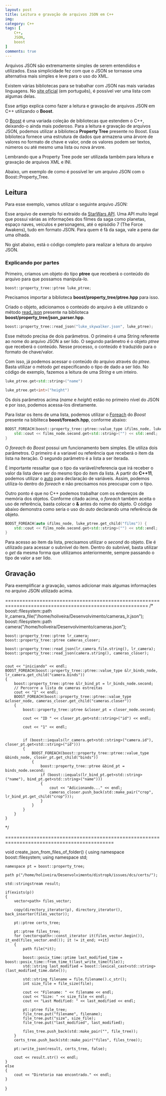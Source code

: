 ```yaml
---
layout: post
title: Leitura e gravação de arquivos JSON em C++
img: 
category: C++
tags: [
    C++,
    JSON,
    boost
]
comments: true
---
```


Arquivos JSON são extremamente simples de serem entendidos e utilizados. Essa simplicidade fez com que o JSON se tornasse uma alternativa mais simples e leve para o uso do XML.

Existem várias bibliotecas para se trabalhar com JSON nas mais variadas linguagens. No [site oficial](https://www.json.org/json-pt.html) (em português), é possível ver uma lista com algumas delas.

Esse artigo explica como fazer a leitura e gravação de arquivos JSON em C++ utilizando o **Boost**.

O [Boost](https://www.boost.org/) é uma variada coleção de bibliotecas que estendem o C++, deixando-o ainda mais poderoso. Para a leitura e gravação de arquivos JSON, podemos utilizar a biblioteca **Property Tree** presente no Boost. Essa biblioteca fornece uma estrutura de dados que armazena uma árvore de valores no formato de chave e valor, onde os valores podem ser textos, números ou até mesmo uma lista ou nova árvore.

Lembrando que a Property Tree pode ser utilizada também para leitura e gravação de arquivos XML e INI.

Abaixo, um exemplo de como é possível ler um arquivo JSON com o Boost::Property_Tree.

## Leitura

Para esse exemplo, vamos utilizar o seguinte arquivo JSON:

<script src="https://gist.github.com/hallisonoliveira/b6f4c64022474c441460b1b69836ab5b.js"></script>

Esse arquivo de exemplo foi extraído da [StarWars API](https://swapi.co/). Uma API muito legal que possui várias as informações dos filmes da saga como planetas, espaço naves, veículos e personagens, até o episódio 7 (The Force Awakens), tudo em formato JSON. Para quem é fã da saga, vale a pena dar uma olhada.

No gist abaixo, está o código completo para realizar a leitura do arquivo JSON.

<script src="https://gist.github.com/hallisonoliveira/a0c6a548885c7df459d0003954e6c1d2.js"></script>

### Explicando por partes

Primeiro, criamos um objeto do tipo **ptree** que receberá o conteúdo do arquivo para que possamos manipula-lo.

~~~cpp
boost::property_tree::ptree luke_ptree;
~~~

Precisamos importar a biblioteca **boost/property_tree/ptree.hpp** para isso.

Criado o objeto, adicionamos o conteúdo do arquivo à ele utilizando o método [read_json](https://www.boost.org/doc/libs/1_65_1/doc/html/boost/property_tree/json_parser/read_json_idp699443552.html) presente na biblioteca **boost/property_tree/json_parser.hpp**.

~~~cpp
boost::property_tree::read_json("luke_skywalker.json", luke_ptree);
~~~

Esse método precisa de dois parâmetros. O primeiro é uma String referente ao nome do arquivo JSON a ser lido. O segundo parâmetro é o objeto *ptree* que receberá o conteúdo. Nesse processo, o conteúdo é traduzido para o formato de chave/valor.

Com isso, já podemos acessar o conteúdo do arquivo através do *ptree*. Basta utilizar o método *get* especificando o tipo de dado a ser lido. No código de exemplo, fazemos a leitura de uma *String* e um inteiro.

~~~cpp
luke_ptree.get<std::string>("name")
~~~

~~~cpp
luke_ptree.get<int>("height")
~~~

Os dois parâmetros acima (*name* e *height*) estão no primeiro nível do JSON e por isso, podemos acessa-los diretamente.

Para listar os itens de uma lista, podemos utilizar o [Foreach](https://theboostcpplibraries.com/boost.foreach) do *Boost* presente na bibliteca **boost/foreach.hpp**, conforme abaixo:

~~~cpp
BOOST_FOREACH(boost::property_tree::ptree::value_type &films_node, luke_ptree.get_child("films")) {
    std::cout << films_node.second.get<std::string>("") << std::endl;
}
~~~

O *foreach* do *Boost* possui um funcionamento bem simples. Ele utiliza dois parâmetros. O primeiro é a variavel ou referência que receberá o item da lista na iteração. O segundo parâmetro é a lista a ser iterada.

É importante ressaltar que o tipo da variável/referencia que irá receber o valor da lista deve ser do mesmo tipo do item da lista. A partir do **C++11**, podemos utilizar o [auto](https://en.cppreference.com/w/cpp/language/auto) para declaração de variáveis. Assim, podemos utiliza-lo dentro do *foreach* e não precisamos nos preocupar com o tipo.

Outro ponto é que no C++ podemos trabalhar com os endereços de memória dos objetos. Conforme citado acima, o *foreach* também aceita o uso de referência, basta colocar o **&** antes do nome do objeto. O código abaixo demonstra como seria o uso do *auto* declarando uma referência de objeto.

~~~cpp
BOOST_FOREACH(auto &films_node, luke_ptree.get_child("films")) {
    std::cout << films_node.second.get<std::string>("") << std::endl;
}
~~~

Para acesso ao item da lista, precisamos utilizar o *second* do objeto. Ele é utilizado para acessar o subnível do item. Dentro do subnível, basta utilizar o *get* da mesma forma que utilizamos anteriormente, sempre passando o tipo de valor a ser lido.

## Gravação

Para exemplificar a gravação, vamos adicionar mais algumas informações no arquivo JSON utilizado acima. 



========================================================================================================
/*
boost::filesystem::path lr_camera_file("/home/holiveira/Desenvolvimento/cameras_lr.json");
    boost::filesystem::path camera("/home/holiveira/Desenvolvimento/cameras.json");

    boost::property_tree::ptree lr_camera;
    boost::property_tree::ptree cameras_closer;

    boost::property_tree::read_json(lr_camera_file.string(), lr_camera);
    boost::property_tree::read_json(camera.string(), cameras_closer);


    cout << "iniciando" << endl;
    BOOST_FOREACH(boost::property_tree::ptree::value_type &lr_binds_node, lr_camera.get_child("camera.binds"))
    {
        boost::property_tree::ptree &lr_bind_pt = lr_binds_node.second;
        // Percorre a lista de cameras estreitas
        cout << "1" << endl;
        BOOST_FOREACH(boost::property_tree::ptree::value_type &closer_node, cameras_closer.get_child("cameras.closer"))
        {
            boost::property_tree::ptree &closer_pt = closer_node.second;

            cout << "ID " << closer_pt.get<std::string>("id") << endl;

            cout << "1" << endl;


            if (boost::iequals(lr_camera.get<std::string>("camera.id"), closer_pt.get<std::string>("id")))
            {
                BOOST_FOREACH(boost::property_tree::ptree::value_type &binds_node, closer_pt.get_child("binds"))
                {
                    boost::property_tree::ptree &bind_pt = binds_node.second;
                    if (boost::iequals(lr_bind_pt.get<std::string>("name"), bind_pt.get<std::string>("name")))
                    {
                        cout << "Adicionando..." << endl;
                        cameras_closer.push_back(std::make_pair("crop", lr_bind_pt.get_child("crop")));
                    }
                }
            }
        }
    }
*/

============================================================================================

void create_json_from_files_of_folder()
{
    using namespace boost::filesystem;
    using namespace std;

    namespace pt = boost::property_tree;

    path p("/home/holiveira/Desenvolvimento/distropk/issues/dcs/certs/");

    std::stringstream result;

    if(exists(p))
    {
        vector<path> files_vector;

        copy(directory_iterator(p), directory_iterator(), back_inserter(files_vector));

        pt::ptree certs_tree;

        pt::ptree files_tree;
        for (vector<path>::const_iterator it(files_vector.begin()), it_end(files_vector.end()); it != it_end; ++it)
        {
            path file(*it);

            boost::posix_time::ptime last_modified_time = boost::posix_time::from_time_t(last_write_time(file));
            std::string last_modified = boost::lexical_cast<std::string>(last_modified_time.date());

            std::string filename = file.filename().c_str();
            int size_file = file_size(file);

            cout << "Filename: " << filename << endl;
            cout << "Size: " << size_file << endl;
            cout << "Last Modified: " << last_modified << endl;

            pt::ptree file_tree;
            file_tree.put("filename", filename);
            file_tree.put("size", size_file);
            file_tree.put("last_modified", last_modified);

            files_tree.push_back(std::make_pair("", file_tree));
        }
        certs_tree.push_back(std::make_pair("files", files_tree));

        pt::write_json(result, certs_tree, false);

        cout << result.str() << endl;
    }
    else
    {
        cout << "Diretorio nao encontrado." << endl;
    }

}